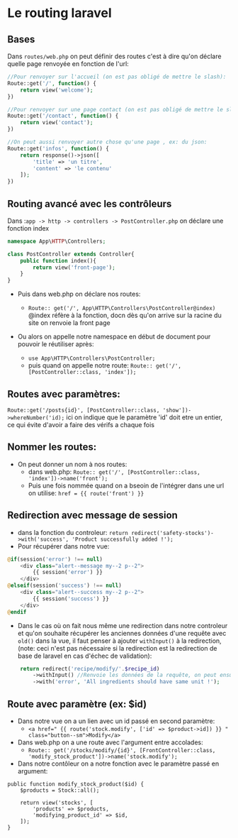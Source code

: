# Le routing laravel

## Bases
Dans ``routes/web.php`` on peut définir des routes c'est à dire qu'on déclare quelle page renvoyée en fonction de l'url:
```php
//Pour renvoyer sur l'accueil (on est pas obligé de mettre le slash):
Route::get('/', function() {
    return view('welcome');
})

//Pour renvoyer sur une page contact (on est pas obligé de mettre le slash):
Route::get('/contact', function() {
    return view('contact');
})

//On peut aussi renvoyer autre chose qu'une page , ex: du json:
Route::get('infos', function() {
    return response()->json([
        'title' => 'un titre',
        'content' => 'le contenu'
    ]);
})
```

## Routing avancé avec les contrôleurs
Dans :``app -> http -> controllers -> PostController.php`` on déclare une fonction index
```php
namespace App\HTTP\Controllers;

class PostController extends Controller{
    public function index(){
        return view('front-page');
    }
}
```

+ Puis dans web.php on déclare nos routes:
    - ``Route:: get('/', App\HTTP\Controllers\PostController@index)`` @index réfère à la fonction, docn dès qu'on arrive sur la racine du site on renvoie la front page

+ Ou alors on appelle notre namespace en début de document pour pouvoir le réutiliser après:
    - ``use App\HTTP\Controllers\PostController;``  
    - puis quand on appelle notre route: ``Route:: get('/', [PostController::class, 'index']);``

## Routes avec paramètres:
``Route::get('/posts{id}', [PostController::class, 'show'])->whereNumber('id);`` ici on indique que le paramètre 'id' doit etre un entier, ce qui évite d'avoir a faire des vérifs a chaque fois 

## Nommer les routes:
+ On peut donner un nom à nos routes:
    - dans web.php:
    ``Route:: get('/', [PostController::class, 'index'])->name('front');``
    - Puis une fois nommée quand on a bseoin de l'intégrer dans une url on utilise:
    ``href = {{ route('front') }}``

## Redirection avec message de session
+ dans la fonction du controleur: ``return redirect('safety-stocks')->with('success', 'Product successfully added !');``
+ Pour récupérer dans notre vue:
```php
@if(session('error') !== null)
    <div class="alert--message my--2 p--2">
        {{ session('error') }}
    </div>
@elseif(session('success') !== null)
    <div class="alert--success my--2 p--2">
        {{ session('success') }}
    </div>
@endif
```

+ Dans le cas où on fait nous même une redirection dans notre controleur et qu'on souhaite récupérer les anciennes données d'une requête avec ``old()`` dans la vue, il faut penser à ajouter ``withInput()`` à la redirection, (note: ceci n'est pas nécessaire si la redirection est la redirection de base de laravel en cas d'échec de validation):
```php
    return redirect('recipe/modify/'.$recipe_id)
        ->withInput() //Renvoie les données de la requête, on peut ensuite les récupérer avec old
        ->with('error', 'All ingredients should have same unit !');
```

## Route avec paramètre (ex: $id)
+ Dans notre vue on a un lien avec un id passé en second paramètre:
    - ``<a href=" {{ route('stock.modify', ['id' => $product->id]) }} " class="button--sm">Modify</a>``
+ Dans web.php on a une route avec l'argument entre accolades:
    - ``Route:: get('/stocks/modify/{id}', [FrontController::class, 'modify_stock_product'])->name('stock.modify');``
+ Dans notre contôleur on a notre fonction avec le paramètre passé en argument:
``` 
public function modify_stock_product($id) {
    $products = Stock::all();

    return view('stocks', [
        'products' => $products,
        'modifying_product_id' => $id,
    ]);
}
```


